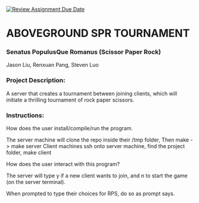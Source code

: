 [![Review Assignment Due Date](https://classroom.github.com/assets/deadline-readme-button-22041afd0340ce965d47ae6ef1cefeee28c7c493a6346c4f15d667ab976d596c.svg)](https://classroom.github.com/a/Vh67aNdh)
# ABOVEGROUND SPR TOURNAMENT

### Senatus PopulusQue Romanus (Scissor Paper Rock)

Jason Liu, Renxuan Pang, Steven Luo

### Project Description:

A server that creates a tournament between joining clients, which will
initiate a thrilling tournament of rock paper scissors.

### Instructions:

How does the user install/compile/run the program.

The server machine will clone the repo inside their /tmp folder,
  Then make -> make server
Client machines ssh onto server machine, find the project folder, make client

How does the user interact with this program?

The server will type y if a new client wants to join, and n to start the game
(on the server terminal).

When prompted to type their choices for RPS, do so as prompt says.
